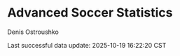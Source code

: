 # Advanced Soccer Statistics
Denis Ostroushko

<!-- gfm -->

Last successful data update: 2025-10-19 16:22:20 CST
